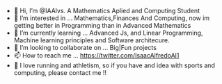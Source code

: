- 👋 Hi, I’m @IAAlvs. A Mathematics Aplied and Computing Student
- 👀 I’m interested in ... Mathematics,Finances And Computing, now im getting better in Programming than in Advanced Mathematics
- 🌱 I’m currently learning ... Advanced Js, and Linear Programming, Machine learning principles and Software architecure.
- 💞️ I’m looking to collaborate on ... Big|Fun projects 
- 📫 How to reach me ... https://twitter.com/IsaacAlfredoAl1
- 👟 I love running and athletism, so if you have and idea with sports and computing, please contact me !!
<!---
IAAlvs/IAAlvs is a ✨ special ✨ repository because its `README.md` (this file) appears on your GitHub profile.
You can click the Preview link to take a look at your changes.
--->
